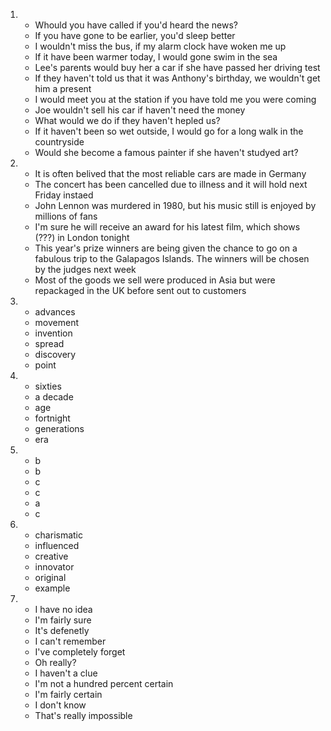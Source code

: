 1.
    - Whould you have called if you'd heard the news?
    - If you have gone to be earlier, you'd sleep better
    - I wouldn't miss the bus, if my alarm clock have woken me up
    - If it have been warmer today, I would gone swim in the sea
    - Lee's parents would buy her a car if she have passed her driving test
    - If they haven't told us that it was Anthony's birthday, we wouldn't get him a present
    - I would meet you at the station if you have told me you were coming
    - Joe wouldn't sell his car if haven't need the money
    - What would we do if they haven't hepled us?
    - If it haven't been so wet outside, I would go for a long walk in the countryside
    - Would she become a famous painter if she haven't studyed art?

2.
    - It is often belived that the most reliable cars are made in Germany
    - The concert has been cancelled due to illness and it will hold next Friday instaed
    - John Lennon was murdered in 1980, but his music still is enjoyed by millions of fans
    - I'm sure he will receive an award for his latest film, which shows (???) in London tonight
    - This year's prize winners are being given the chance to go on a fabulous trip to the Galapagos Islands. The winners will be chosen by the judges next week
    - Most of the goods we sell were produced in Asia but were repackaged in the UK before sent out to customers

3.
    - advances
    - movement
    - invention
    - spread
    - discovery
    - point

4.
    - sixties
    - a decade
    - age
    - fortnight
    - generations
    - era

5.
    - b
    - b
    - c
    - c
    - a
    - c

6.
    - charismatic
    - influenced
    - creative
    - innovator
    - original
    - example

7.
    - I have no idea
    - I'm fairly sure
    - It's defenetly
    - I can't remember
    - I've completely forget
    - Oh really?
    - I haven't a clue
    - I'm not a hundred percent certain
    - I'm fairly certain
    - I don't know
    - That's really impossible